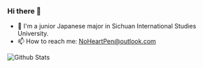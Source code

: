 ### Hi there 👋

<!--
**NoHeartPen/NoHeartPen** is a ✨ _special_ ✨ repository because its `README.md` (this file) appears on your GitHub profile.

Here are some ideas to get you started:

- 🔭 I’m currently working on ...
- 🌱 I’m currently learning ...
- 👯 I’m looking to collaborate on ...
- 🤔 I’m looking for help with ...
- 💬 Ask me about ...
- 📫 How to reach me: ...
- 😄 Pronouns: ...
- ⚡ Fun fact: ...

![Most Used Languages](https://github-readme-stats.vercel.app/api/top-langs/?username=NoHeartPen&theme=dark&layout=compact)

-->

- 🏫 I'm a junior Japanese major in Sichuan International Studies University.
- 📫 How to reach me: NoHeartPen@outlook.com

![Github Stats](https://github-readme-stats.vercel.app/api?username=NoHeartPen&show_icons=true&theme=dark&count_private=true)
